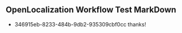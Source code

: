 ## OpenLocalization Workflow Test MarkDown
* 346915eb-8233-484b-9db2-935309cbf0cc thanks!

<!--HONumber=Aug16_HO1-->


